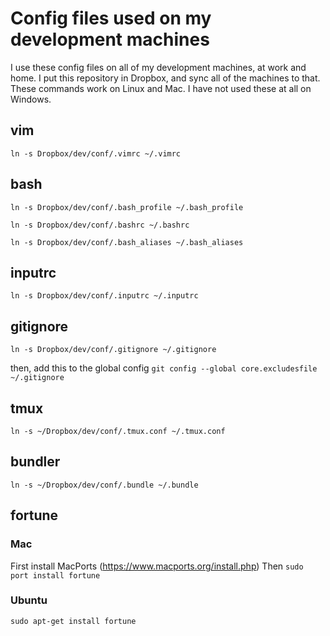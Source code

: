 # Config files used on my development machines

I use these config files on all of my development machines, at work and home. I put this repository in Dropbox, and sync all of the machines to that. These commands work on Linux and Mac. I have not used these at all on Windows.

## vim

`ln -s Dropbox/dev/conf/.vimrc ~/.vimrc`

## bash

`ln -s Dropbox/dev/conf/.bash_profile ~/.bash_profile`

`ln -s Dropbox/dev/conf/.bashrc ~/.bashrc`

`ln -s Dropbox/dev/conf/.bash_aliases ~/.bash_aliases`

## inputrc

`ln -s Dropbox/dev/conf/.inputrc ~/.inputrc`

## gitignore

`ln -s Dropbox/dev/conf/.gitignore ~/.gitignore`

then, add this to the global config
`git config --global core.excludesfile ~/.gitignore`

## tmux

`ln -s ~/Dropbox/dev/conf/.tmux.conf ~/.tmux.conf`

## bundler

`ln -s ~/Dropbox/dev/conf/.bundle ~/.bundle`

## fortune

### Mac

First install MacPorts (https://www.macports.org/install.php)
Then `sudo port install fortune`

### Ubuntu

`sudo apt-get install fortune`

